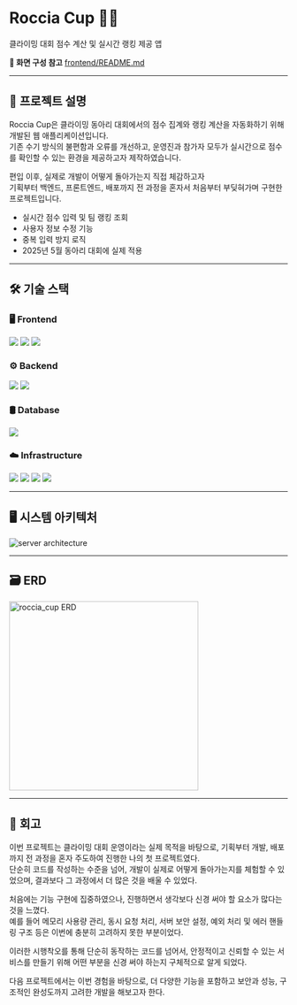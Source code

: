 # Roccia Cup 🧗‍♂️  
클라이밍 대회 점수 계산 및 실시간 랭킹 제공 앱

**🔗 화면 구성 참고** [frontend/README.md](./frontend/README.md)

---

## 📌 프로젝트 설명

Roccia Cup은 클라이밍 동아리 대회에서의 점수 집계와 랭킹 계산을 자동화하기 위해 개발된 웹 애플리케이션입니다.  
기존 수기 방식의 불편함과 오류를 개선하고, 운영진과 참가자 모두가 실시간으로 점수를 확인할 수 있는 환경을 제공하고자 제작하였습니다.

편입 이후, 실제로 개발이 어떻게 돌아가는지 직접 체감하고자  
기획부터 백엔드, 프론트엔드, 배포까지 전 과정을 혼자서 처음부터 부딪혀가며 구현한 프로젝트입니다.

- 실시간 점수 입력 및 팀 랭킹 조회
- 사용자 정보 수정 기능
- 중복 입력 방지 로직  
- 2025년 5월 동아리 대회에 실제 적용

---

## 🛠 기술 스택

### 🖥 Frontend
![](https://img.shields.io/badge/FLUTTER-02569B?style=for-the-badge&logo=flutter&logoColor=white)
![](https://img.shields.io/badge/DART-0175C2?style=for-the-badge&logo=dart&logoColor=white)
![](https://img.shields.io/badge/ANDROID%20STUDIO-3DDC84?style=for-the-badge&logo=android-studio&logoColor=white)

### ⚙️ Backend
![](https://img.shields.io/badge/SPRINGBOOT-6DB33F?style=for-the-badge&logo=spring-boot&logoColor=white)
![](https://img.shields.io/badge/JAVA-007396?style=for-the-badge&logo=java&logoColor=white)

### 🛢 Database
<div align="left">
  <img src="https://img.shields.io/badge/MySQL-4479A1?style=for-the-badge&logo=mysql&logoColor=white"/>
</div>

### ☁️ Infrastructure
<div align="left">
  <img src="https://img.shields.io/badge/Docker-2496ED?style=for-the-badge&logo=docker&logoColor=white"/>
  <img src="https://img.shields.io/badge/Nginx-009639?style=for-the-badge&logo=nginx&logoColor=white"/>
  <img src="https://img.shields.io/badge/AWS EC2-FF9900?style=for-the-badge&logo=amazon-aws&logoColor=white"/>
  <img src="https://img.shields.io/badge/Route 53-232F3E?style=for-the-badge&logo=amazon-aws&logoColor=white"/>
</div>



---

## 🖥 시스템 아키텍처

![server architecture](https://github.com/user-attachments/assets/66c8cbc1-9173-473d-a69d-e47fc5f8ae1f)

---

## 🗃 ERD

<img width="342" alt="roccia_cup ERD" src="https://github.com/user-attachments/assets/be79564a-26f8-451e-b0eb-774050e2551d" />

---

## 🧠 회고

이번 프로젝트는 클라이밍 대회 운영이라는 실제 목적을 바탕으로, 기획부터 개발, 배포까지 전 과정을 혼자 주도하여 진행한 나의 첫 프로젝트였다.  
단순히 코드를 작성하는 수준을 넘어, 개발이 실제로 어떻게 돌아가는지를 체험할 수 있었으며, 결과보다 그 과정에서 더 많은 것을 배울 수 있었다.

처음에는 기능 구현에 집중하였으나, 진행하면서 생각보다 신경 써야 할 요소가 많다는 것을 느꼈다.  
예를 들어 메모리 사용량 관리, 동시 요청 처리, 서버 보안 설정, 예외 처리 및 에러 핸들링 구조 등은 이번에 충분히 고려하지 못한 부분이었다.

이러한 시행착오를 통해 단순히 동작하는 코드를 넘어서, 안정적이고 신뢰할 수 있는 서비스를 만들기 위해 어떤 부분을 신경 써야 하는지 구체적으로 알게 되었다.

다음 프로젝트에서는 이번 경험을 바탕으로, 더 다양한 기능을 포함하고 보안과 성능, 구조적인 완성도까지 고려한 개발을 해보고자 한다.
